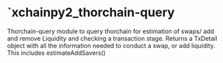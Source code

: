 # `xchainpy2_thorchain-query

Thorchain-query module to query thorchain for estimation of swaps/ add and remove Liquidity and checking a transaction stage. 
Returns a TxDetail object with all the information needed to conduct a swap, or add liquidity. This includes estimateAddSavers()
